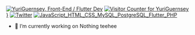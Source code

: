 
[![YuriGuernsey, Front-End / Flutter Dev](https://pimp-my-readme.webapp.io/pimp-my-readme/wavy-banner?subtitle=Front-End%20%2F%20Flutter%20Dev&title=YuriGuernsey)](https://pimp-my-readme.webapp.io)
[![Visitor Counter for YuriGuernsey](https://pimp-my-readme.webapp.io/pimp-my-readme/visitor-counter?page=YuriGuernsey)}](https://pimp-my-readme.webapp.io)
[![Twitter](https://pimp-my-readme.webapp.io/pimp-my-readme/social-media?social=Twitter)](https://twitter.com/yuriguernsey)
[![JavaScript_HTML_CSS_MySQL_PostgreSQL_Flutter_PHP](https://pimp-my-readme.webapp.io/pimp-my-readme/technology?technology=JavaScript_HTML_CSS_MySQL_PostgreSQL_Flutter_PHP)](https://pimp-my-readme.webapp.io)
- 🔭 I’m currently working on Nothing teehee
<!--
**YuriGuernsey/YuriGuernsey** is a ✨ _special_ ✨ repository because its `README.md` (this file) appears on your GitHub profile.

Here are some ideas to get you started:

- 🔭 I’m currently working on ...
- 🌱 I’m currently learning ...
- 👯 I’m looking to collaborate on ...
- 🤔 I’m looking for help with ...
- 💬 Ask me about ...
- 📫 How to reach me: ...
- 😄 Pronouns: ...
- ⚡ Fun fact: ...
-->

